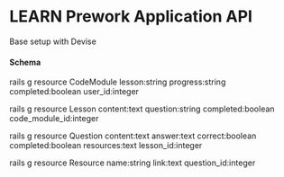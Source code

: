 # LEARN Prework Application API



Base setup with Devise

#### Schema
rails g resource CodeModule lesson:string progress:string completed:boolean user_id:integer

rails g resource Lesson content:text question:string completed:boolean code_module_id:integer

rails g resource Question content:text answer:text correct:boolean completed:boolean resources:text lesson_id:integer

rails g resource Resource name:string link:text question_id:integer
